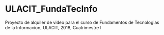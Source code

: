 # ULACIT_FundaTecInfo

Proyecto de alquiler de video para el curso de Fundamentos de Tecnologias de la Informacion, ULACIT, 2018, Cuatrimestre I
